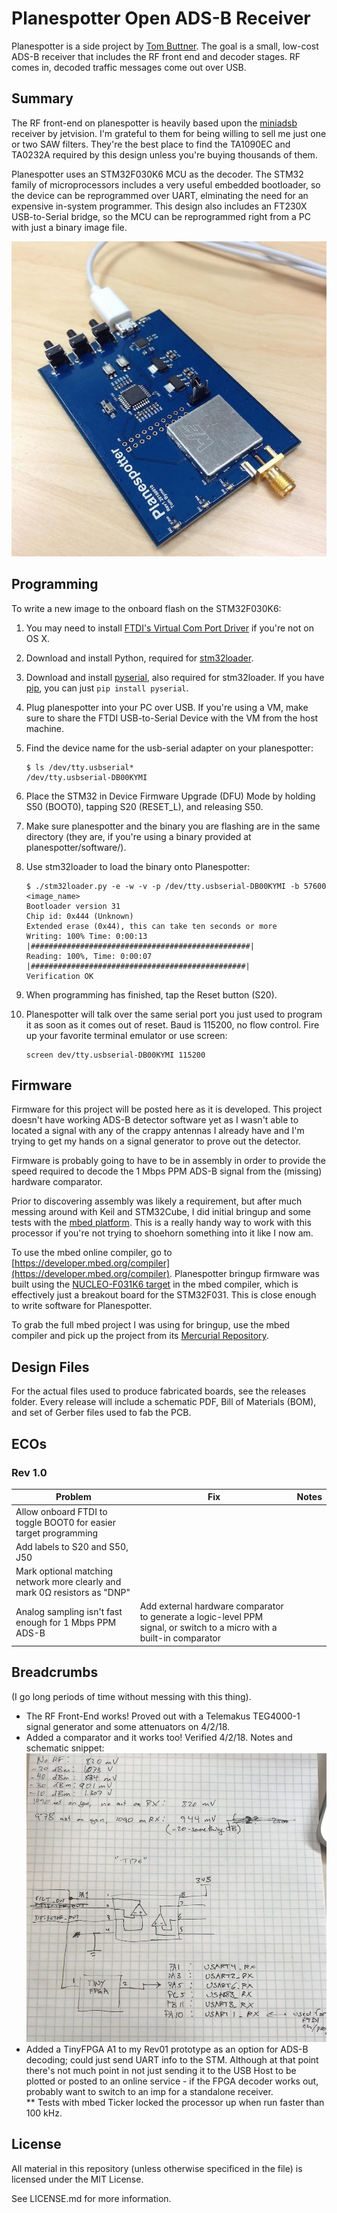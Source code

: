 # Planespotter Open ADS-B Receiver
Planespotter is a side project by [Tom Buttner](https://github.com/ersatzavian). The goal is a small, low-cost ADS-B receiver that includes the RF front end and decoder stages. RF comes in, decoded traffic messages come out over USB. 

## Summary
The RF front-end on planespotter is heavily based upon the [miniadsb](http://miniadsb.web99.de/homepage/index.php?way=1&site=READOUT&DERNAME=miniADSB%20Tutorial&dm=miniadsb&USER=miniadsb&goto=1&XURL=web99.de&WB=&EXTRAX=X&PIDX=63606) receiver by jetvision. I'm grateful to them for being willing to sell me just one or two SAW filters. They're the best place to find the TA1090EC and TA0232A required by this design unless you're buying thousands of them. 

Planespotter uses an STM32F030K6 MCU as the decoder. The STM32 family of microprocessors includes a very useful embedded bootloader, so the device can be reprogrammed over UART, elminating the need for an expensive in-system programmer. This design also includes an FT230X USB-to-Serial bridge, so the MCU can be reprogrammed right from a PC with just a binary image file. 

![planespotter](images/planespotter.jpg)

## Programming
To write a new image to the onboard flash on the STM32F030K6:

1. You may need to install [FTDI's Virtual Com Port Driver](http://www.ftdichip.com/Drivers/VCP.htm) if you're not on OS X. 
2. Download and install Python, required for [stm32loader](https://github.com/jsnyder/stm32loader).
3. Download and install [pyserial](https://github.com/pyserial/pyserial), also required for stm32loader. If you have [pip](https://pip.readthedocs.io/en/stable/installing/), you can just `pip install pyserial`.
4. Plug planespotter into your PC over USB. If you're using a VM, make sure to share the FTDI USB-to-Serial Device with the VM from the host machine. 
5. Find the device name for the usb-serial adapter on your planespotter:

    ```
    $ ls /dev/tty.usbserial*
    /dev/tty.usbserial-DB00KYMI
    ```
6. Place the STM32 in Device Firmware Upgrade (DFU) Mode by holding S50 (BOOT0), tapping S20 (RESET_L), and releasing S50.
7. Make sure planespotter and the binary you are flashing are in the same directory (they are, if you're using a binary provided at planespotter/software/).
8. Use stm32loader to load the binary onto Planespotter:

    ```
    $ ./stm32loader.py -e -w -v -p /dev/tty.usbserial-DB00KYMI -b 57600 <image_name>
    Bootloader version 31
    Chip id: 0x444 (Unknown)
    Extended erase (0x44), this can take ten seconds or more
    Writing: 100% Time: 0:00:13 |#################################################|
    Reading: 100%, Time: 0:00:07 |################################################|
    Verification OK
    ```
9. When programming has finished, tap the Reset button (S20). 
10. Planespotter will talk over the same serial port you just used to program it as soon as it comes out of reset. Baud is 115200, no flow control. Fire up your favorite terminal emulator or use screen:

    ```
    screen dev/tty.usbserial-DB00KYMI 115200
    ```

## Firmware

Firmware for this project will be posted here as it is developed. This project doesn't have working ADS-B detector software yet as I wasn't able to located a signal with any of the crappy antennas I already have and I'm trying to get my hands on a signal generator to prove out the detector.

Firmware is probably going to have to be in assembly in order to provide the speed required to decode the 1 Mbps PPM ADS-B signal from the (missing) hardware comparator.

Prior to discovering assembly was likely a requirement, but after much messing around with Keil and STM32Cube, I did initial bringup and some tests with the [mbed platform](https://www.mbed.com/en/). This is a really handy way to work with this processor if you're not trying to shoehorn something into it like I now am. 

To use the mbed online compiler, go to [https://developer.mbed.org/compiler](https://developer.mbed.org/compiler). Planespotter bringup firmware was built using the [NUCLEO-F031K6 target](https://developer.mbed.org/platforms/ST-Nucleo-F031K6/) in the mbed compiler, which is effectively just a breakout board for the STM32F031. This is close enough to write software for Planespotter.

To grab the full mbed project I was using for bringup, use the mbed compiler and pick up the project from its [Mercurial Repository](https://developer.mbed.org/users/tombrew/code/planespotter_adc_logger/).

## Design Files
For the actual files used to produce fabricated boards, see the releases folder. Every release will include a schematic PDF, Bill of Materials (BOM), and set of Gerber files used to fab the PCB. 

## ECOs
### Rev 1.0
| Problem | Fix | Notes |
| ------- | --- | ----- |
| Allow onboard FTDI to toggle BOOT0 for easier target programming | | |
| Add labels to S20 and S50, J50 | | |
| Mark optional matching network more clearly and mark 0Ω resistors as "DNP" | | |
| Analog sampling isn't fast enough for 1 Mbps PPM ADS-B | Add external hardware comparator to generate a logic-level PPM signal, or switch to a micro with a built-in comparator | |

## Breadcrumbs
(I go long periods of time without messing with this thing).
 * The RF Front-End works! Proved out with a Telemakus TEG4000-1 signal generator and some attenuators on 4/2/18.
 * Added a comparator and it works too! Verified 4/2/18. Notes and schematic snippet:
 ![notes_0402](images/notes_20180402.JPG)
 * Added a TinyFPGA A1 to my Rev01 prototype as an option for ADS-B decoding; could just send UART info to the STM. Although at that point there's not much point in not just sending it to the USB Host to be plotted or posted to an online service - if the FPGA decoder works out, probably want to switch to an imp for a standalone receiver.  
 ** Tests with mbed Ticker locked the processor up when run faster than 100 kHz.

## License

All material in this repository (unless otherwise specificed in the file) is licensed under the MIT License.

See LICENSE.md for more information.

